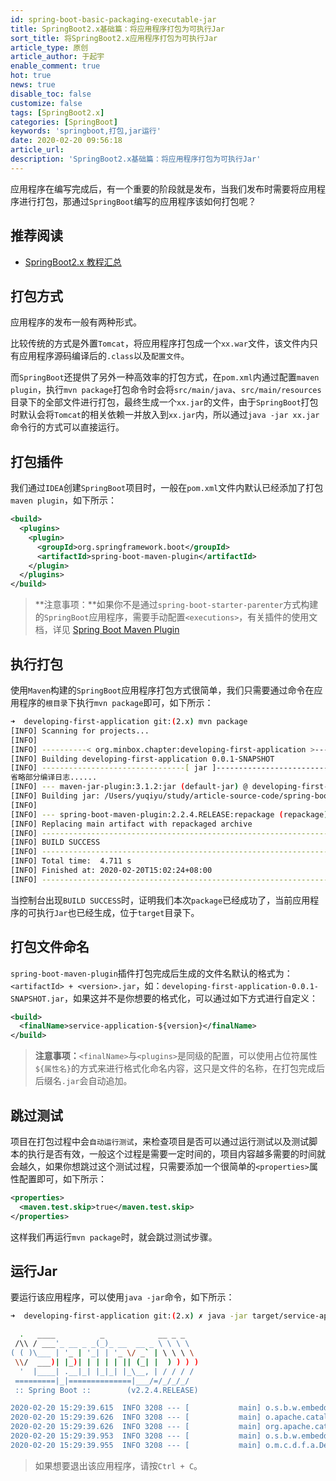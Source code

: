 ```yaml
---
id: spring-boot-basic-packaging-executable-jar
title: SpringBoot2.x基础篇：将应用程序打包为可执行Jar
sort_title: 将SpringBoot2.x应用程序打包为可执行Jar
article_type: 原创
article_author: 于起宇
enable_comment: true
hot: true
news: true
disable_toc: false
customize: false
tags: [SpringBoot2.x]
categories: [SpringBoot]
keywords: 'springboot,打包,jar运行'
date: 2020-02-20 09:56:18
article_url:
description: 'SpringBoot2.x基础篇：将应用程序打包为可执行Jar'
---
```


应用程序在编写完成后，有一个重要的阶段就是发布，当我们发布时需要将应用程序进行打包，那通过`SpringBoot`编写的应用程序该如何打包呢？
<!--more-->
## 推荐阅读
- [SpringBoot2.x 教程汇总](http://blog.minbox.org/spring-boot-2-x-articles.html)

## 打包方式

应用程序的发布一般有两种形式。

比较传统的方式是外置`Tomcat`，将应用程序打包成一个`xx.war`文件，该文件内只有应用程序源码编译后的`.class`以及`配置文件`。

而`SpringBoot`还提供了另外一种高效率的打包方式，在`pom.xml`内通过配置`maven plugin`，执行`mvn package`打包命令时会将`src/main/java`、`src/main/resources`目录下的全部文件进行打包，最终生成一个`xx.jar`的文件，由于`SpringBoot`打包时默认会将`Tomcat`的相关依赖一并放入到`xx.jar`内，所以通过`java -jar xx.jar`命令行的方式可以直接运行。

## 打包插件

我们通过`IDEA`创建`SpringBoot`项目时，一般在`pom.xml`文件内默认已经添加了打包`maven plugin`，如下所示：

```xml
<build>
  <plugins>
    <plugin>
      <groupId>org.springframework.boot</groupId>
      <artifactId>spring-boot-maven-plugin</artifactId>
    </plugin>
  </plugins>
</build>
```

> **注意事项：**如果你不是通过`spring-boot-starter-parenter`方式构建的`SpringBoot`应用程序，需要手动配置`<executions>`，有关插件的使用文档，详见 [Spring Boot Maven Plugin](https://docs.spring.io/spring-boot/docs/2.2.4.RELEASE/maven-plugin//usage.html)

## 执行打包

使用`Maven`构建的`SpringBoot`应用程序打包方式很简单，我们只需要通过命令在应用程序的`根目录`下执行`mvn package`即可，如下所示：

```bash
➜  developing-first-application git:(2.x) mvn package           
[INFO] Scanning for projects...
[INFO] 
[INFO] ----------< org.minbox.chapter:developing-first-application >-----------
[INFO] Building developing-first-application 0.0.1-SNAPSHOT
[INFO] --------------------------------[ jar ]---------------------------------
省略部分编译日志......
[INFO] --- maven-jar-plugin:3.1.2:jar (default-jar) @ developing-first-application ---
[INFO] Building jar: /Users/yuqiyu/study/article-source-code/spring-boot-chapter/developing-first-application/target/developing-first-application-0.0.1-SNAPSHOT.jar
[INFO] 
[INFO] --- spring-boot-maven-plugin:2.2.4.RELEASE:repackage (repackage) @ developing-first-application ---
[INFO] Replacing main artifact with repackaged archive
[INFO] ------------------------------------------------------------------------
[INFO] BUILD SUCCESS
[INFO] ------------------------------------------------------------------------
[INFO] Total time:  4.711 s
[INFO] Finished at: 2020-02-20T15:02:24+08:00
[INFO] ------------------------------------------------------------------------

```

当控制台出现`BUILD SUCCESS`时，证明我们本次`package`已经成功了，当前应用程序的可执行`Jar`也已经生成，位于`target`目录下。

## 打包文件命名

`spring-boot-maven-plugin`插件打包完成后生成的文件名默认的格式为：`<artifactId> + <version>.jar`，如：`developing-first-application-0.0.1-SNAPSHOT.jar`，如果这并不是你想要的格式化，可以通过如下方式进行自定义：

```xml
<build>
  <finalName>service-application-${version}</finalName>
</build>
```

> **注意事项：**`<finalName>`与`<plugins>`是同级的配置，可以使用占位符属性`${属性名}`的方式来进行格式化命名内容，这只是文件的名称，在打包完成后后缀名`.jar`会自动追加。

## 跳过测试

项目在打包过程中会`自动运行测试`，来检查项目是否可以通过运行测试以及测试脚本的执行是否有效，一般这个过程是需要一定时间的，项目内容越多需要的时间就会越久，如果你想跳过这个测试过程，只需要添加一个很简单的`<properties>`属性配置即可，如下所示：

```xml
<properties>
  <maven.test.skip>true</maven.test.skip>
</properties>
```

这样我们再运行`mvn package`时，就会跳过测试步骤。

## 运行Jar

要运行该应用程序，可以使用`java -jar`命令，如下所示：

```bash
➜  developing-first-application git:(2.x) ✗ java -jar target/service-application-0.0.1-SNAPSHOT.jar 

  .   ____          _            __ _ _
 /\\ / ___'_ __ _ _(_)_ __  __ _ \ \ \ \
( ( )\___ | '_ | '_| | '_ \/ _` | \ \ \ \
 \\/  ___)| |_)| | | | | || (_| |  ) ) ) )
  '  |____| .__|_| |_|_| |_\__, | / / / /
 =========|_|==============|___/=/_/_/_/
 :: Spring Boot ::        (v2.2.4.RELEASE)

2020-02-20 15:29:39.615  INFO 3208 --- [           main] o.s.b.w.embedded.tomcat.TomcatWebServer  : Tomcat initialized with port(s): 8080 (http)
2020-02-20 15:29:39.626  INFO 3208 --- [           main] o.apache.catalina.core.StandardService   : Starting service [Tomcat]
2020-02-20 15:29:39.626  INFO 3208 --- [           main] org.apache.catalina.core.StandardEngine  : Starting Servlet engine: [Apache Tomcat/9.0.30]
2020-02-20 15:29:39.953  INFO 3208 --- [           main] o.s.b.w.embedded.tomcat.TomcatWebServer  : Tomcat started on port(s): 8080 (http) with context path ''
2020-02-20 15:29:39.955  INFO 3208 --- [           main] o.m.c.d.f.a.DevelopingFirstApplication   : Started DevelopingFirstApplication in 1.539 seconds (JVM running for 1.868)

```

> 如果想要退出该应用程序，请按`Ctrl + C`。

